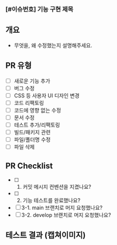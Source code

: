 ### [#이슈번호] 기능 구현 제목

## 개요

- 무엇을, 왜 수정했는지 설명해주세요.

## PR 유형

- [ ] 새로운 기능 추가
- [ ] 버그 수정
- [ ] CSS 등 사용자 UI 디자인 변경
- [ ] 코드 리팩토링
- [ ] 코드에 영향 없는 수정
- [ ] 문서 수정
- [ ] 테스트 추가/리팩토링
- [ ] 빌드/패키지 관련
- [ ] 파일/폴더명 수정
- [ ] 파일 삭제

## PR Checklist

- [ ] 1. 커밋 메시지 컨벤션을 지켰나요?
- [ ] 2. 기능 테스트를 완료했나요?
- [ ] 3-1. main 브랜치로 머지 요청했나요?
- [ ] 3-2. develop 브랜치로 머지 요청했나요?

## 테스트 결과 (캡쳐이미지)
